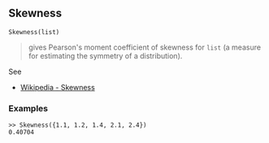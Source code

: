 ## Skewness

```
Skewness(list)
```

> gives Pearson's moment coefficient of skewness for `list` (a measure for estimating the symmetry of a distribution). 

See
* [Wikipedia - Skewness](https://en.wikipedia.org/wiki/Skewness)

### Examples

```
>> Skewness({1.1, 1.2, 1.4, 2.1, 2.4})
0.40704
```

